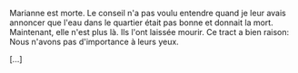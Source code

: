 Marianne est morte. Le conseil n'a pas voulu entendre quand je leur avais
annoncer que l'eau dans le quartier était pas bonne et donnait la mort.
Maintenant, elle n'est plus là.
Ils l'ont laissée mourir.
Ce tract a bien raison: Nous n'avons pas d'importance à leurs yeux.

[...]


